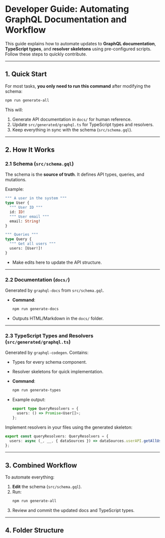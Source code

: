 # Developer Guide: Automating GraphQL Documentation and Workflow

This guide explains how to automate updates to **GraphQL documentation**, **TypeScript types**, and **resolver skeletons** using pre-configured scripts. Follow these steps to quickly contribute.

---

## 1. Quick Start

For most tasks, **you only need to run this command** after modifying the schema:

```bash
npm run generate-all
```

This will:
1. Generate API documentation in `docs/` for human reference.
2. Update `src/generated/graphql.ts` for TypeScript types and resolvers.
3. Keep everything in sync with the schema (`src/schema.gql`).

---

## 2. How It Works

### 2.1 Schema (`src/schema.gql`)
The schema is the **source of truth**. It defines API types, queries, and mutations.

Example:
```graphql
""" A user in the system """
type User {
  """ User ID """
  id: ID!
  """ User email """
  email: String!
}

""" Queries """
type Query {
  """ Get all users """
  users: [User!]!
}
```

- Make edits here to update the API structure.

---

### 2.2 Documentation (`docs/`)
Generated by `graphql-docs` from `src/schema.gql`.

- **Command**:  
  ```bash
  npm run generate-docs
  ```
- Outputs HTML/Markdown in the `docs/` folder.

---

### 2.3 TypeScript Types and Resolvers (`src/generated/graphql.ts`)
Generated by `graphql-codegen`. Contains:
- Types for every schema component.
- Resolver skeletons for quick implementation.

- **Command**:  
  ```bash
  npm run generate-types
  ```
- Example output:
  ```typescript
  export type QueryResolvers = {
    users: () => Promise<User[]>;
  };
  ```

Implement resolvers in your files using the generated skeleton:
```typescript
export const queryResolvers: QueryResolvers = {
  users: async (_, __, { dataSources }) => dataSources.userAPI.getAllUsers(),
};
```

---

## 3. Combined Workflow

To automate everything:
1. **Edit** the schema (`src/schema.gql`).
2. Run:
   ```bash
   npm run generate-all
   ```
3. Review and commit the updated docs and TypeScript types.

---

## 4. Folder Structure